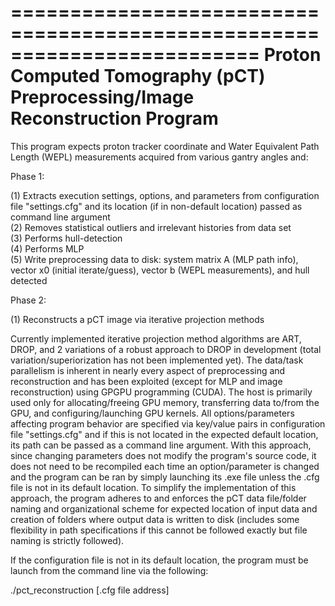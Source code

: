 =========================================================================
Proton Computed Tomography (pCT) Preprocessing/Image Reconstruction Program
=========================================================================
This program expects proton tracker coordinate and Water Equivalent Path Length (WEPL) measurements acquired from various gantry angles and:

Phase 1:

(1) Extracts execution settings, options, and parameters from configuration file "settings.cfg" and its location (if in non-default location) passed as command line argument  
(2) Removes statistical outliers and irrelevant histories from data set  
(3) Performs hull-detection  
(4) Performs MLP  
(5) Write preprocessing data to disk: system matrix A (MLP path info), vector x0 (initial iterate/guess), vector b (WEPL measurements), and hull detected  

Phase 2:

(1) Reconstructs a pCT image via iterative projection methods  

Currently implemented iterative projection method algorithms are ART, DROP, and 2 variations of a robust approach to DROP in development (total variation/superiorization has not been implemented yet).  The data/task parallelism is inherent in nearly every aspect of preprocessing and reconstruction and has been exploited (except for MLP and image reconstruction) using GPGPU programming (CUDA).  The host is primarily used only for allocating/freeing GPU memory,  transferring data to/from the GPU, and configuring/launching GPU kernels.  All options/parameters affecting program behavior are specified via key/value pairs in configuration file "settings.cfg" and if this is not located in the expected default location, its path can be passed as a command line argument.  With this approach, since changing parameters does not modify the program's source code, it does not need to be recompiled each time an option/parameter is changed and the program can be ran by simply launching its .exe file unless the .cfg file is not in its default location.  To simplify the implementation of this approach, the program adheres to and enforces the pCT data file/folder naming and organizational scheme for expected location of input data and creation of folders where output data is written to disk (includes some flexibility in path specifications if this cannot be followed exactly but file naming is strictly followed).

If the configuration file is not in its default location, the program must be launch from the command line via the following:

./pct_reconstruction [.cfg file address]
